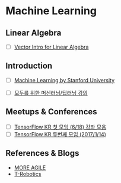 Machine Learning
====


## Linear Algebra
* [ ] [Vector Intro for Linear Algebra](https://www.khanacademy.org/math/linear-algebra/vectors-and-spaces/vectors/v/vector-introduction-linear-algebra)


## Introduction
* [ ] [Machine Learning by Stanford University](https://www.coursera.org/learn/machine-learning/home/welcome)
* [ ] [모두를 위한 머신러닝/딥러닝 강의](https://hunkim.github.io/ml/)


## Meetups & Conferences
* [ ] [TensorFlow KR 첫 모임 (6/18) 강좌 모음](https://www.youtube.com/playlist?list=PLlMkM4tgfjnIMPagE47noYAJ222zWc4rw)
* [ ] [TensorFlow KR 두번째 모임 (2017/1/14)](https://www.youtube.com/playlist?list=PLlMkM4tgfjnLHjEoaRKLdbpSIDJhiLtZE)

## References & Blogs
* [MORE AGILE](http://www.moreagile.net/search/label/BigData)
* [T-Robotics](http://t-robotics.blogspot.kr/)
